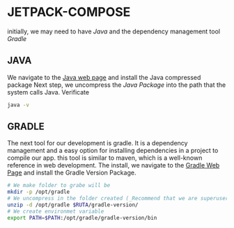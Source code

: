 # JETPACK-COMPOSE
initially, we may need to have *Java* and the dependency management tool *Gradle*
## JAVA
We navigate to the [Java web page](https://www.java.com/es/download/linux_manual.jsp) and install the Java compressed package 
Next step, we uncompress the _Java Package_ into the path that the system calls Java.
Verificate
```bash
java -v
```
## GRADLE
The next tool for our development is gradle. It is a dependency management and a easy option for installing dependencies in a project to compile our app. this tool is similar to maven, which is a well-known reference in web development.
The install, we navigate to the [Gradle Web Page](https://gradle.org/releases/) and install the Gradle Version Package.
```bash
# We make folder to grabe will be
mkdir -p /opt/gradle
# We uncompress in the folder created (_Recommend that we are superusers_)
unzip -d /opt/gradle $RUTA/gradle-version/
# We create environmet variable
export PATH=$PATH:/opt/gradle/gradle-version/bin
```
